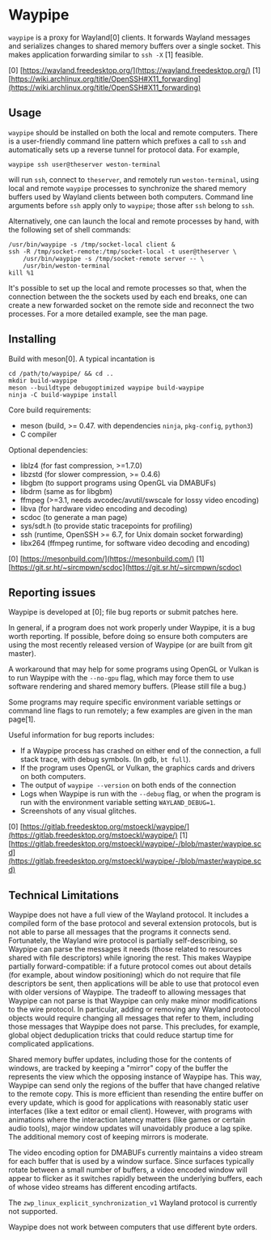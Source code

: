 Waypipe
================================================================================

`waypipe` is a proxy for Wayland[0] clients. It forwards Wayland messages and
serializes changes to shared memory buffers over a single socket. This makes
application forwarding similar to `ssh -X` [1] feasible.

[0] [https://wayland.freedesktop.org/](https://wayland.freedesktop.org/)
[1] [https://wiki.archlinux.org/title/OpenSSH#X11_forwarding](https://wiki.archlinux.org/title/OpenSSH#X11_forwarding)

## Usage

`waypipe` should be installed on both the local and remote computers. There is
a user-friendly command line pattern which prefixes a call to `ssh` and
automatically sets up a reverse tunnel for protocol data. For example,

    waypipe ssh user@theserver weston-terminal

will run `ssh`, connect to `theserver`, and remotely run `weston-terminal`,
using local and remote `waypipe` processes to synchronize the shared memory
buffers used by Wayland clients between both computers. Command line arguments
before `ssh` apply only to `waypipe`; those after `ssh` belong to `ssh`.

Alternatively, one can launch the local and remote processes by hand, with the
following set of shell commands:

    /usr/bin/waypipe -s /tmp/socket-local client &
    ssh -R /tmp/socket-remote:/tmp/socket-local -t user@theserver \
        /usr/bin/waypipe -s /tmp/socket-remote server -- \
        /usr/bin/weston-terminal
    kill %1

It's possible to set up the local and remote processes so that, when the
connection between the the sockets used by each end breaks, one can create
a new forwarded socket on the remote side and reconnect the two processes.
For a more detailed example, see the man page.

## Installing

Build with meson[0]. A typical incantation is

    cd /path/to/waypipe/ && cd ..
    mkdir build-waypipe
    meson --buildtype debugoptimized waypipe build-waypipe
    ninja -C build-waypipe install

Core build requirements:

* meson (build, >= 0.47. with dependencies `ninja`, `pkg-config`, `python3`)
* C compiler

Optional dependencies:

* liblz4 (for fast compression, >=1.7.0)
* libzstd (for slower compression, >= 0.4.6)
* libgbm (to support programs using OpenGL via DMABUFs)
* libdrm (same as for libgbm)
* ffmpeg (>=3.1, needs avcodec/avutil/swscale for lossy video encoding)
* libva (for hardware video encoding and decoding)
* scdoc (to generate a man page)
* sys/sdt.h (to provide static tracepoints for profiling)
* ssh (runtime, OpenSSH >= 6.7, for Unix domain socket forwarding)
* libx264 (ffmpeg runtime, for software video decoding and encoding)

[0] [https://mesonbuild.com/](https://mesonbuild.com/)
[1] [https://git.sr.ht/~sircmpwn/scdoc](https://git.sr.ht/~sircmpwn/scdoc)

## Reporting issues

Waypipe is developed at [0]; file bug reports or submit patches here.

In general, if a program does not work properly under Waypipe, it is a bug
worth reporting. If possible, before doing so ensure both computers are using
the most recently released version of Waypipe (or are built from git master).

A workaround that may help for some programs using OpenGL or Vulkan is to
run Waypipe with the `--no-gpu` flag, which may force them to use software
rendering and shared memory buffers. (Please still file a bug.)

Some programs may require specific environment variable settings or command
line flags to run remotely; a few examples are given in the man page[1]. 

Useful information for bug reports includes:

* If a Waypipe process has crashed on either end of the connection,
  a full stack trace, with debug symbols. (In gdb, `bt full`).
* If the program uses OpenGL or Vulkan, the graphics cards and drivers on
  both computers.
* The output of `waypipe --version` on both ends of the connection
* Logs when Waypipe is run with the `--debug` flag, or when the program
  is run with the environment variable setting `WAYLAND_DEBUG=1`.
* Screenshots of any visual glitches.

[0] [https://gitlab.freedesktop.org/mstoeckl/waypipe/](https://gitlab.freedesktop.org/mstoeckl/waypipe/)
[1] [https://gitlab.freedesktop.org/mstoeckl/waypipe/-/blob/master/waypipe.scd](https://gitlab.freedesktop.org/mstoeckl/waypipe/-/blob/master/waypipe.scd)

## Technical Limitations

Waypipe does not have a full view of the Wayland protocol. It includes a
compiled form of the base protocol and several extension protocols, but is not
able to parse all messages that the programs it connects send. Fortunately, the
Wayland wire protocol is partially self-describing, so Waypipe can parse the
messages it needs (those related to resources shared with file descriptors)
while ignoring the rest. This makes Waypipe partially forward-compatible: if a
future protocol comes out about details (for example, about window positioning)
which do not require that file descriptors be sent, then applications will be
able to use that protocol even with older versions of Waypipe. The
tradeoff to allowing messages that Waypipe can not parse is that Waypipe can
only make minor modifications to the wire protocol. In particular, adding or
removing any Wayland protocol objects would require changing all messages that
refer to them, including those messages that Waypipe does not parse. This
precludes, for example, global object deduplication tricks that could reduce
startup time for complicated applications.

Shared memory buffer updates, including those for the contents of windows, are
tracked by keeping a "mirror" copy of the buffer the represents the view which
the opposing instance of Waypipe has. This way, Waypipe can send only the
regions of the buffer that have changed relative to the remote copy. This is
more efficient than resending the entire buffer on every update, which is good
for applications with reasonably static user interfaces (like a text editor or
email client). However, with programs with animations where the interaction
latency matters (like games or certain audio tools), major window updates will
unavoidably produce a lag spike. The additional memory cost of keeping mirrors
is moderate.

The video encoding option for DMABUFs currently maintains a video stream for
each buffer that is used by a window surface. Since surfaces typically rotate
between a small number of buffers, a video encoded window will appear to
flicker as it switches rapidly between the underlying buffers, each of whose
video streams has different encoding artifacts.

The `zwp_linux_explicit_synchronization_v1` Wayland protocol is currently not
supported.

Waypipe does not work between computers that use different byte orders.

